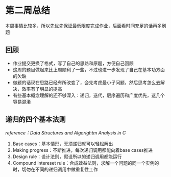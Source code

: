 # 第二周总结

本周事情比较多，所以先优先保证最低限度完成作业，后面看时间充足的话再多刷题

## 回顾
* 作业提交更换了格式，写了自己的思路和原题，方便自己回顾
* 这周的题目做起来比上周顺利了一些，不过也进一步发现了自己在基本功方面的欠缺
* 做题的话现在思路已经有所改变了，会先考虑最小子问题，然后思考怎么去解决，效率有了明显的提高
* 有些基本概念理解的还不够深入：递归，迭代，层序遍历和广度优先，这几个容易混淆


## 递归的四个基本法则
_reference：Data Structures and Algorightm Analysis in C_  
1. Base cases：基本情形，无须递归就可以轻松解出
2. Making progress：不断推进，每次递归调用都能向着base cases推进
3. Design rule：设计法则，假设所以的递归调用都能运行
4. Compound intereset rule：合成效益法则，求解一个问题的同一个实例的时，切勿在不同的递归调用中做重复性工作


